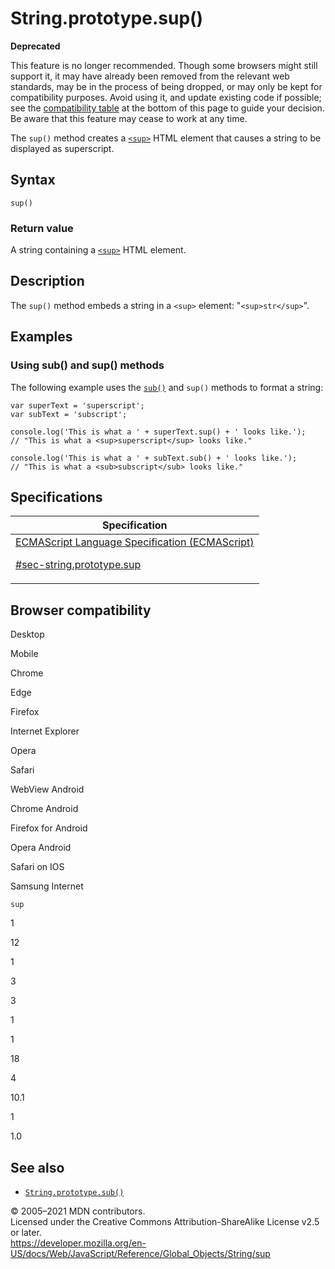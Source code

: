 # String.prototype.sup()

**Deprecated**

This feature is no longer recommended. Though some browsers might still support it, it may have already been removed from the relevant web standards, may be in the process of being dropped, or may only be kept for compatibility purposes. Avoid using it, and update existing code if possible; see the [compatibility table](#browser_compatibility) at the bottom of this page to guide your decision. Be aware that this feature may cease to work at any time.

The `sup()` method creates a [`<sup>`](https://developer.mozilla.org/en-US/docs/Web/HTML/Element/sup) HTML element that causes a string to be displayed as superscript.

## Syntax

    sup()

### Return value

A string containing a [`<sup>`](https://developer.mozilla.org/en-US/docs/Web/HTML/Element/sup) HTML element.

## Description

The `sup()` method embeds a string in a `<sup>` element: "`<sup>str</sup>`".

## Examples

### Using sub() and sup() methods

The following example uses the [`sub()`](sub) and `sup()` methods to format a string:

    var superText = 'superscript';
    var subText = 'subscript';

    console.log('This is what a ' + superText.sup() + ' looks like.');
    // "This is what a <sup>superscript</sup> looks like."

    console.log('This is what a ' + subText.sub() + ' looks like.');
    // "This is what a <sub>subscript</sub> looks like."

## Specifications

<table>
<thead>
<tr class="header">
<th>Specification</th>
</tr>
</thead>
<tbody>
<tr class="odd">
<td>
<a href="https://tc39.es/ecma262/#sec-string.prototype.sup">ECMAScript Language Specification (ECMAScript) 
<br/>

<span class="small">#sec-string.prototype.sup</span>
</a>
</td>
</tr>
</tbody>
</table>

## Browser compatibility

Desktop

Mobile

Chrome

Edge

Firefox

Internet Explorer

Opera

Safari

WebView Android

Chrome Android

Firefox for Android

Opera Android

Safari on IOS

Samsung Internet

`sup`

1

12

1

3

3

1

1

18

4

10.1

1

1.0

## See also

-   [`String.prototype.sub()`](sub)

© 2005–2021 MDN contributors.  
Licensed under the Creative Commons Attribution-ShareAlike License v2.5 or later.  
<a href="https://developer.mozilla.org/en-US/docs/Web/JavaScript/Reference/Global_Objects/String/sup" class="_attribution-link">https://developer.mozilla.org/en-US/docs/Web/JavaScript/Reference/Global_Objects/String/sup</a>
